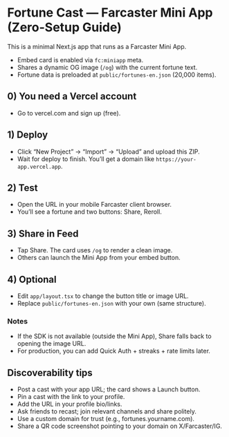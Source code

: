 # Fortune Cast — Farcaster Mini App (Zero-Setup Guide)

This is a minimal Next.js app that runs as a Farcaster Mini App.
- Embed card is enabled via `fc:miniapp` meta.
- Shares a dynamic OG image (`/og`) with the current fortune text.
- Fortune data is preloaded at `public/fortunes-en.json` (20,000 items).

## 0) You need a Vercel account
- Go to vercel.com and sign up (free).

## 1) Deploy
- Click “New Project” → “Import” → “Upload” and upload this ZIP.
- Wait for deploy to finish. You’ll get a domain like `https://your-app.vercel.app`.

## 2) Test
- Open the URL in your mobile Farcaster client browser.
- You’ll see a fortune and two buttons: Share, Reroll.

## 3) Share in Feed
- Tap Share. The card uses `/og` to render a clean image.
- Others can launch the Mini App from your embed button.

## 4) Optional
- Edit `app/layout.tsx` to change the button title or image URL.
- Replace `public/fortunes-en.json` with your own (same structure).

### Notes
- If the SDK is not available (outside the Mini App), Share falls back to opening the image URL.
- For production, you can add Quick Auth + streaks + rate limits later.


## Discoverability tips
- Post a cast with your app URL; the card shows a Launch button.
- Pin a cast with the link to your profile.
- Add the URL in your profile bio/links.
- Ask friends to recast; join relevant channels and share politely.
- Use a custom domain for trust (e.g., fortunes.yourname.com).
- Share a QR code screenshot pointing to your domain on X/Farcaster/IG.
